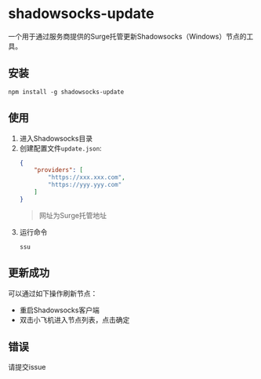 # shadowsocks-update

一个用于通过服务商提供的Surge托管更新Shadowsocks（Windows）节点的工具。

## 安装

```
npm install -g shadowsocks-update
```

## 使用

1. 进入Shadowsocks目录
2. 创建配置文件``update.json``:
    ```json
    {
        "providers": [
            "https://xxx.xxx.com",
            "https://yyy.yyy.com"
        ]
    }
    ```
    > 网址为Surge托管地址
3. 运行命令
    ```
    ssu
    ```

## 更新成功

可以通过如下操作刷新节点：
- 重启Shadowsocks客户端
- 双击小飞机进入节点列表，点击确定

## 错误

请提交issue